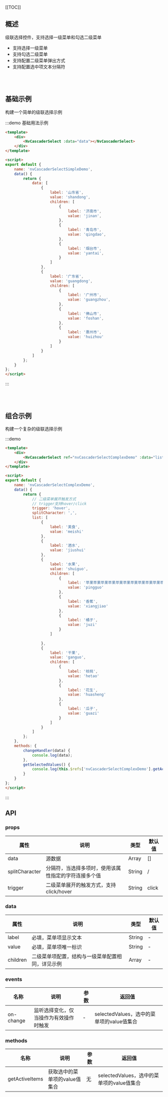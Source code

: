 [[TOC]]


## 概述

级联选择控件，支持选择一级菜单和勾选二级菜单
<ul>
    <li>支持选择一级菜单</li>
    <li>支持勾选二级菜单</li>
    <li>支持配置二级菜单弹出方式</li>
    <li>支持配置选中项文本分隔符</li>
</ul>
<br/>
<br/>


## 基础示例

构建一个简单的级联选择示例

:::demo 基础用法示例
```html
<template>
    <div>
        <NvCascaderSelect :data="data"></NvCascaderSelect>
    </div>
</template>

<script>
export default {
    name: 'nvCascaderSelectSimpleDemo',
    data() {
        return {
            data: [
                {
                    label: '山东省',
                    value: 'shandong',
                    children: [
                        {
                            label: '济南市',
                            value: 'jinan',
                        },
                        {
                            label: '青岛市',
                            value: 'qingdao',
                        },
                        {
                            label: '烟台市',
                            value: 'yantai',
                        }
                    ]
                },
                {
                    label: '广东省',
                    value: 'guangdong',
                    children: [
                        {
                            label: '广州市',
                            value: 'guangzhou',
                        },
                        {
                            label: '佛山市',
                            value: 'foshan',
                        },
                        {
                            label: '惠州市',
                            value: 'huizhou'
                        }
                    ]
                }
            ]
        };
    }
};
</script>
```
:::

<br/>
<br/>

## 组合示例

构建一个复杂的级联选择示例

:::demo
```html
<template>
    <div>
        <NvCascaderSelect ref="nvCascaderSelectComplexDemo" :data="list" :splitCharacter="splitCharacter" :trigger="trigger" @on-change="changeHandler"></NvCascaderSelect>
    </div>
</template>

<script>
export default {
    name: 'nvCascaderSelectComplexDemo',
    data() {
        return {
            // 二级菜单展开触发方式
            // trigger支持hover/click
            trigger: 'hover',
            splitCharacter: ',',
            list: [
                {
                    label: '美食',
                    value: 'meishi'
                },
                {
                    label: '酒水',
                    value: 'jiushui'
                },
                {
                    label: '水果',
                    value: 'shuiguo',
                    children: [
                        {
                            label: '苹果苹果苹果苹果苹果苹果苹果苹果苹果苹果苹果苹果苹果苹果苹果苹果苹果苹果苹果苹果苹果苹果苹果苹果苹果苹果苹果苹果苹果苹果',
                            value: 'pingguo'
                        },
                        {
                            label: '香蕉',
                            value: 'xiangjiao'
                        },
                        {
                            label: '橘子',
                            value: 'juzi'
                        }
                    ]
                    
                },
                {
                    label: '干果',
                    value: 'ganguo',
                    children: [
                        {
                            label: '核桃',
                            value: 'hetao'
                        },
                        {
                            label: '花生',
                            value: 'huasheng'
                        },
                        {
                            label: '瓜子',
                            value: 'guazi'
                        }
                    ]
                }
            ]
        };
    },
    methods: {
        changeHandler(data) {
            console.log(data);
        },
        getSelectedValues() {
            console.log(this.$refs['nvCascaderSelectComplexDemo'].getActiveItems());
        }
    }
};
</script>

```
:::


## API

### props

| 属性       | 说明                                     | 类型              | 默认值      |
| ---------- | -----------------------------------------| --------------    | ----------- |
| data       | 源数据                                  | Array      | []          |
| splitCharacter      | 分隔符，当选择多项时，使用该属性指定的字符连接多个值|  String |  / |
| trigger    | 二级菜单展开的触发方式，支持click/hover      | String            | click           |



### data

| 属性       | 说明                                     | 类型              | 默认值      |
| ---------- | -----------------------------------------| --------------    | ----------- |
| label   | 必填，菜单项显示文本            | String          | -
| value   | 必填，菜单项唯一标识            | String             | -           |
| children| 二级菜单项配置，结构与一级菜单配置相同，详见示例              | Array          | -           |


### events

| 名称       | 说明                                     | 参数         |        返回值      |
| ---------- | -----------------------------------------| ------------ |------------------- |
| on-change  | 监听选择变化，仅当操作为有效操作时触发           | - |  selectedValues，选中的菜单项的value值集合 |


### methods

| 名称       | 说明                                     | 参数         |        返回值      |
| ---------- | -----------------------------------------| ------------ |------------------- |
| getActiveItems | 获取选中的菜单项的value值集合 | 无 | selectedValues，选中的菜单项的value值集合 | 

